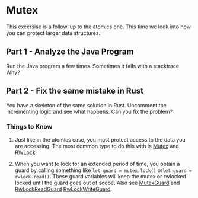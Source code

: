 # Mutex

This excersise is a follow-up to the atomics one. This time we look into how
you can protect larger data structures.

## Part 1 - Analyze the Java Program

Run the Java program a few times. Sometimes it fails with a stacktrace. Why?

## Part 2 - Fix the same mistake in Rust

You have a skeleton of the same solution in Rust. Uncomment the incrementing logic and see what
happens. Can you fix the problem?

### Things to Know

1. Just like in the atomics case, you must protect access to the data you are accessing.
   The most common type to do this with is [Mutex](https://doc.rust-lang.org/std/sync/struct.Mutex.html) and
    [RWLock](https://doc.rust-lang.org/std/sync/struct.RwLock.html).

2. When you want to lock for an extended period of time, you obtain a guard
   by calling something like `let guard = mutex.lock()` or`let guard = rwlock.read()`.
   These guard variables will keep the mutex or rwlocked locked until the guard
   goes out of scope. Also see [MutexGuard](https://doc.rust-lang.org/std/sync/struct.MutexGuard.html)
   and [RwLockReadGuard](https://doc.rust-lang.org/std/sync/struct.RwLockReadGuard.html) 
   [RwLockWriteGuard](https://doc.rust-lang.org/std/sync/struct.RwLockWriteGuard.html).